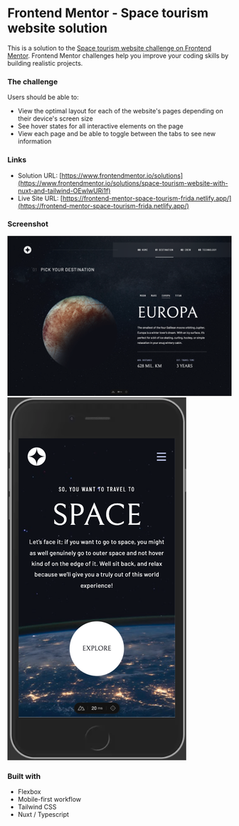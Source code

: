 # Frontend Mentor - Space tourism website solution

This is a solution to the [Space tourism website challenge on Frontend Mentor](https://www.frontendmentor.io/challenges/space-tourism-multipage-website-gRWj1URZ3). Frontend Mentor challenges help you improve your coding skills by building realistic projects.

### The challenge

Users should be able to:

- View the optimal layout for each of the website's pages depending on their device's screen size
- See hover states for all interactive elements on the page
- View each page and be able to toggle between the tabs to see new information

### Links

- Solution URL: [https://www.frontendmentor.io/solutions](https://www.frontendmentor.io/solutions/space-tourism-website-with-nuxt-and-tailwind-OEwlwURi1f)
- Live Site URL: [https://frontend-mentor-space-tourism-frida.netlify.app/](https://frontend-mentor-space-tourism-frida.netlify.app/)

### Screenshot

![screenshot](assets/screenshots/desktop.png)
![screenshot](assets/screenshots/mobile.png)

### Built with

- Flexbox
- Mobile-first workflow
- Tailwind CSS
- Nuxt / Typescript
